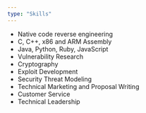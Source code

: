 ```yaml
---
type: "Skills"
---
```


* Native code reverse engineering
* C, C++, x86 and ARM Assembly
* Java, Python, Ruby, JavaScript
* Vulnerability Research
* Cryptography
* Exploit Development
* Security Threat Modeling
* Technical Marketing and Proposal Writing
* Customer Service
* Technical Leadership
